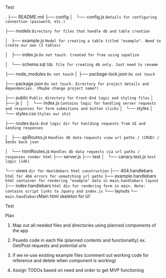 
Test

.
├── README.md 
├── config
│   └── config.js `Details for configuring connection (password, etc.)`

├── models `Directory for files that handle db and table creation`

│   ├── example.js `Model for creating a table titled "example". Need to create our own (3 tables)`

│   ├── index.js `Do not touch. Created for free using squelize`

│   └── schema.sql `SQL file for creating db only. Just need to rename`

├── node_modules `Do not touch`
│
├── package-lock.json `Do not touch`

├── package.json `Do not touch. Directory for project details and dependencies. (Maybe change project name?)`

├── public `Public directory for Front-End logic and styling files`
│   ├── js
│   │   └── index.js `Contains logic for handling server requests and responses for form submitions and button clicks`
│   └── styles
│       └── styles.css `Styles our shit`

├── routes `Back-End logic dir for hanlding requests from UI and sending responses`

│   ├── apiRoutes.js `Handles db data requests view url paths / (CRUD) / Sends back json`

│   └── htmlRoutes.js `Handles db data requests via url paths / responses render html`
├── server.js
├── test
│   └── canary.test.js `test logic (idk)`

└── views `dir for Hanldebars html construction`
    ├── 404.handlebars `html for 404 errors for unmatching url paths`
    ├── example.handlebars `html container for rendering "example" data in main.handlebars layout`
    ├── index.handlebars `html div for rendering form in main. Note: contains script links to Jquery and index.js`
    └── layouts `
        └── main.handlebars `Main html skeleton for UI`

Test

Plan

1. Map out all needed files and directories using planned components of the app

2. Psuedo code in each file (planned contents and functionality) ex. Get/Post requests and potential urls

3. If we re-use existing example files (comment out working code for reference and delete when component is working)

4. Assign TODOs based on need and order to get MVP functioning